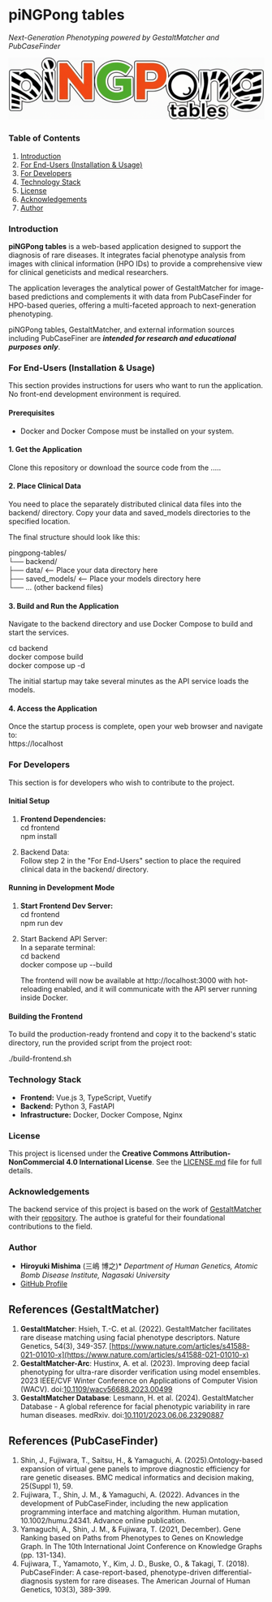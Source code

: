 # **piNGPong tables**

*Next-Generation Phenotyping powered by GestaltMatcher and PubCaseFinder*

![piNGPong table](./assets/piNGPongTables.png)

### **Table of Contents**

1. [Introduction](https://www.google.com/search?q=%23introduction)  
2. [For End-Users (Installation & Usage)](https://www.google.com/search?q=%23for-end-users)  
3. [For Developers](https://www.google.com/search?q=%23for-developers)  
4. [Technology Stack](https://www.google.com/search?q=%23technology-stack)  
5. [License](https://www.google.com/search?q=%23license)  
6. [Acknowledgements](https://www.google.com/search?q=%23acknowledgements)  
7. [Author](https://www.google.com/search?q=%23author)

### **Introduction**

**piNGPong tables** is a web-based application designed to support the diagnosis of rare diseases.
It integrates facial phenotype analysis from images with clinical information (HPO IDs) to provide
a comprehensive view for clinical geneticists and medical researchers.

The application leverages the analytical power of GestaltMatcher for image-based predictions
and complements it with data from PubCaseFinder for HPO-based queries, offering a multi-faceted
approach to next-generation phenotyping.

piNGPong tables, GestaltMatcher, and external information sources including PubCaseFiner are
***intended for research and educational purposes only***.

### **For End-Users (Installation & Usage)**

This section provides instructions for users who want to run the application.
No front-end development environment is required.

#### **Prerequisites**

* Docker and Docker Compose must be installed on your system.

#### **1\. Get the Application**

Clone this repository or download the source code from the .....

#### **2\. Place Clinical Data**

You need to place the separately distributed clinical data files into the backend/ directory.
 Copy your data and saved\_models directories to the specified location.

The final structure should look like this:

pingpong-tables/  
└── backend/  
    ├── data/          \<-- Place your data directory here  
    ├── saved\_models/  \<-- Place your models directory here  
    └── ... (other backend files)

#### **3\. Build and Run the Application**

Navigate to the backend directory and use Docker Compose to build and start the services.

cd backend  
docker compose build  
docker compose up \-d

The initial startup may take several minutes as the API service loads the models.

#### **4\. Access the Application**

Once the startup process is complete, open your web browser and navigate to:  
https://localhost

### **For Developers**

This section is for developers who wish to contribute to the project.

#### **Initial Setup**

1. **Frontend Dependencies:**  
   cd frontend  
   npm install

2. Backend Data:  
   Follow step 2 in the "For End-Users" section to place the required clinical data in the backend/ directory.

#### **Running in Development Mode**

1. **Start Frontend Dev Server:**  
   cd frontend  
   npm run dev

2. Start Backend API Server:  
   In a separate terminal:  
   cd backend  
   docker compose up \--build

   The frontend will now be available at http://localhost:3000 with hot-reloading enabled,
   and it will communicate with the API server running inside Docker.

#### **Building the Frontend**

To build the production-ready frontend and copy it to the backend's static directory,
run the provided script from the project root:

./build-frontend.sh

### **Technology Stack**

* **Frontend:** Vue.js 3, TypeScript, Vuetify  
* **Backend:** Python 3, FastAPI  
* **Infrastructure:** Docker, Docker Compose, Nginx

### **License**

This project is licensed under the **Creative Commons Attribution-NonCommercial 4.0 International License**.
See the [LICENSE.md](https://www.google.com/search?q=./LICENSE.md) file for full details.

### **Acknowledgements**

The backend service of this project is based on the work of
[GestaltMatcher](https://www.gestaltmatcher.org/) with their [repository](https://github.com/igsb/GestaltMatcher-Arc/).
The authoe is grateful for their foundational contributions to the field.

### **Author**

* **Hiroyuki Mishima** (三嶋 博之)*
*Department of Human Genetics, Atomic Bomb Disease Institute, Nagasaki University*  
* [GitHub Profile](https://github.com/misshie)

## References (GestaltMatcher)
1. **GestaltMatcher**: Hsieh, T.-C. et al. (2022). GestaltMatcher facilitates rare disease matching using facial phenotype descriptors. Nature Genetics, 54(3), 349-357. [https://www.nature.com/articles/s41588-021-01010-x](https://www.nature.com/articles/s41588-021-01010-x)
2. **GestaltMatcher-Arc**: Hustinx, A. et al. (2023). Improving deep facial phenotyping for ultra-rare disorder verification using model ensembles. 2023 IEEE/CVF Winter Conference on Applications of Computer Vision (WACV). doi:[10.1109/wacv56688.2023.00499](https://openaccess.thecvf.com/content/WACV2023/papers/Hustinx_Improving_Deep_Facial_Phenotyping_for_Ultra-Rare_Disorder_Verification_Using_Model_WACV_2023_paper.pdf)
3. **GestaltMatcher Database**: Lesmann, H. et al. (2024). GestaltMatcher Database - A global reference for facial phenotypic variability in rare human diseases. medRxiv. doi:[10.1101/2023.06.06.23290887](https://www.medrxiv.org/content/10.1101/2023.06.06.23290887v3)

## References (PubCaseFinder)
1. Shin, J., Fujiwara, T., Saitsu, H., & Yamaguchi, A. (2025).Ontology-based expansion of virtual gene panels to improve diagnostic efficiency for rare genetic diseases. BMC medical informatics and decision making, 25(Suppl 1), 59.
2. Fujiwara, T., Shin, J. M., & Yamaguchi, A. (2022). Advances in the development of PubCaseFinder, including the new application programming interface and matching algorithm. Human mutation, 10.1002/humu.24341. Advance online publication.
3. Yamaguchi, A., Shin, J. M., & Fujiwara, T. (2021, December). Gene Ranking based on Paths from Phenotypes to Genes on Knowledge Graph. In The 10th International Joint Conference on Knowledge Graphs (pp. 131-134).
4. Fujiwara, T., Yamamoto, Y., Kim, J. D., Buske, O., & Takagi, T. (2018). PubCaseFinder: A case-report-based, phenotype-driven differential-diagnosis system for rare diseases. The American Journal of Human Genetics, 103(3), 389-399.